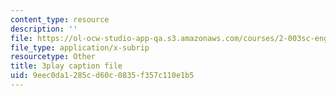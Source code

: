 ```yaml
---
content_type: resource
description: ''
file: https://ol-ocw-studio-app-qa.s3.amazonaws.com/courses/2-003sc-engineering-dynamics-fall-2011/9eec0da1285cd60c0835f357c110e1b5_d00XI_UTKQo.srt
file_type: application/x-subrip
resourcetype: Other
title: 3play caption file
uid: 9eec0da1-285c-d60c-0835-f357c110e1b5
---
```

